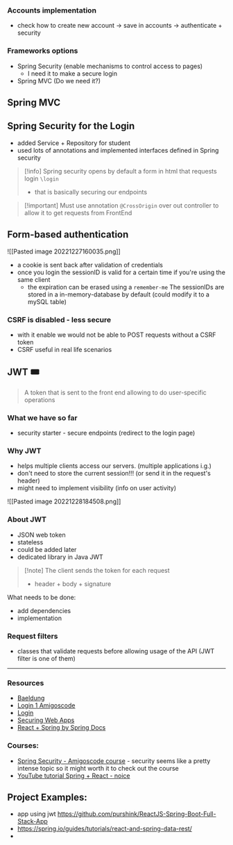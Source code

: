 ### Accounts implementation
- check how to create new account -> save in accounts -> authenticate + security

### Frameworks options
- Spring Security (enable mechanisms to control access to pages)
	- I need it to make a secure login
- Spring MVC (Do we need it?)

## Spring MVC

## Spring Security for the Login
- added Service + Repository for student
- used lots of annotations and implemented interfaces defined in Spring security

> [!info] Spring security opens by default a form in html that requests login `\login`
> 	- that is basically securing our endpoints

> [!important] Must use annotation `@CrossOrigin` over out controller to allow it to get requests from FrontEnd

## Form-based authentication

![[Pasted image 20221227160035.png]]

- a cookie is sent back after validation of credentials
- once you login the sessionID is valid for a certain time if you're using the same client
	- the expiration can be erased using a `remember-me`
The sessionIDs are stored in a in-memory-database by default (could modify it to a mySQL table)

### CSRF is disabled - less secure
- with it enable we would not be able to POST requests without a CSRF token
- CSRF useful in real life scenarios

## JWT 🎟
> A token that is sent to the front end allowing to do user-specific operations

### What we have so far
- security starter - secure endpoints (redirect to the login page)

### Why JWT
- helps multiple clients access our servers. (multiple applications i.g.)
- don't need to store the current session!!! (or send it in the request's header)
- might need to implement visibility (info on user activity)

![[Pasted image 20221228184508.png]]

### About JWT
- JSON web token
- stateless
- could be added later
- dedicated library in Java JWT

> [!note] The client sends the token for each request
> - header + body + signature

What needs to be done:
- add dependencies
- implementation

### Request filters
- classes that validate requests before allowing usage of the API (JWT filter is one of them)
 
---

### Resources
- [Baeldung](https://www.baeldung.com/spring-security-login)
- [Login 1 Amigoscode](https://www.youtube.com/watch?v=QwQuro7ekvc&t=4735s)
- [Login](https://www.youtube.com/watch?v=DrKA56M1NRs)
- [Securing Web Apps](https://spring.io/guides/gs/securing-web/)
- [React + Spring by Spring Docs](https://spring.io/guides/tutorials/react-and-spring-data-rest/)


### Courses:
- [Spring Security - Amigoscode course](https://amigoscode.com/courses/enrolled/728126) - security seems like a pretty intense topic so it might worth it to check out the course
- [YouTube tutorial Spring + React - noice](https://www.youtube.com/watch?v=1Mn1AFs8eDo&list=PL2OrQJM8zmZ2-O_rM2Ju9zYMbY8Ta-8I4&index=7)

## Project Examples:
- app using jwt https://github.com/purshink/ReactJS-Spring-Boot-Full-Stack-App
- https://spring.io/guides/tutorials/react-and-spring-data-rest/
- 